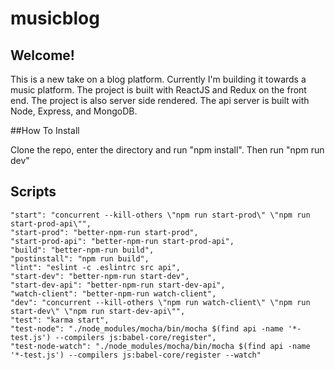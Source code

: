 # musicblog


## Welcome! 

This is a new take on a blog platform. Currently I'm building it towards a music platform. 
The project is built with ReactJS and Redux on the front end. The project is also server side rendered.
The api server is built with Node, Express, and MongoDB.


##How To Install

Clone the repo, enter the directory and run "npm install". Then run "npm run dev"

## Scripts
    "start": "concurrent --kill-others \"npm run start-prod\" \"npm run start-prod-api\"",
    "start-prod": "better-npm-run start-prod",
    "start-prod-api": "better-npm-run start-prod-api",
    "build": "better-npm-run build",
    "postinstall": "npm run build",
    "lint": "eslint -c .eslintrc src api",
    "start-dev": "better-npm-run start-dev",
    "start-dev-api": "better-npm-run start-dev-api",
    "watch-client": "better-npm-run watch-client",
    "dev": "concurrent --kill-others \"npm run watch-client\" \"npm run start-dev\" \"npm run start-dev-api\"",
    "test": "karma start",
    "test-node": "./node_modules/mocha/bin/mocha $(find api -name '*-test.js') --compilers js:babel-core/register",
    "test-node-watch": "./node_modules/mocha/bin/mocha $(find api -name '*-test.js') --compilers js:babel-core/register --watch"
